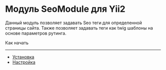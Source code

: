 Модуль SeoModule для Yii2
=========================

Данный модуль позволяет задавать Seo теги для определенной страницы сайта.
Также позволяет задавать теги как twig шаблоны на основе параметров рутинга.

Как начать
__________
* [Установка](installation.md)
* [Настройка](setup.md)

